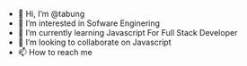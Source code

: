 - 👋 Hi, I’m @tabung
- 👀 I’m interested in Sofware Enginering
- 🌱 I’m currently learning Javascript For Full Stack Developer
- 💞️ I’m looking to collaborate on Javascript
- 📫 How to reach me 

<!---
tabung/tabung is a ✨ special ✨ repository because its `README.md` (this file) appears on your GitHub profile.
You can click the Preview link to take a look at your changes.
--->
